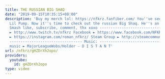 ```yaml
---
title: THE RUSSIAN BIG SHAQ
date: "2019-09-15T10:35:15+08:00"
description: 'Buy my merch lol: https://nfkrz.fanfiber.com/ You''ve seen the russian
  Lil Pump. Now it''s time to check out the russian Big Shaq. He''s an absolute genius.
  Smash like, subscribe, comment, thx xoxo --------------------------------- Twitch
  ► http://www.twitch.tv/nfkrz Facebook ► https://www.facebook.com/NFKRZ1 Instagram
  ► https://instagram.com/roman_nfkrz/ Steam Group ► http://steamcommunity.com/groups/nfkrzgroup
  --------------------------------- Music: --------------------------------- Outro
  music ► MajorLeagueWobs/Holder - D I S T A N T'
url: /nfkrz/gHZDrXh2opo/
providers:
  youtube:
    id: gHZDrXh2opo
type: video
---
```

